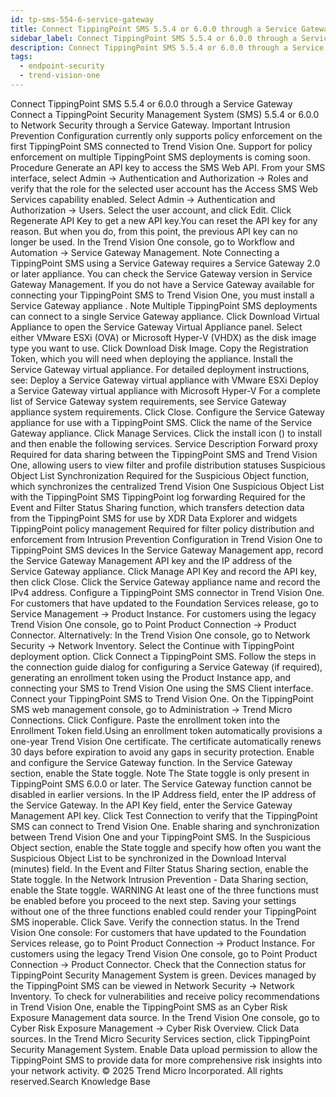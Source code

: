 ```yaml
---
id: tp-sms-554-6-service-gateway
title: Connect TippingPoint SMS 5.5.4 or 6.0.0 through a Service Gateway
sidebar_label: Connect TippingPoint SMS 5.5.4 or 6.0.0 through a Service Gateway
description: Connect TippingPoint SMS 5.5.4 or 6.0.0 through a Service Gateway
tags:
  - endpoint-security
  - trend-vision-one
---
```


 Connect TippingPoint SMS 5.5.4 or 6.0.0 through a Service Gateway Connect a TippingPoint Security Management System (SMS) 5.5.4 or 6.0.0 to Network Security through a Service Gateway. Important Intrusion Prevention Configuration currently only supports policy enforcement on the first TippingPoint SMS connected to Trend Vision One. Support for policy enforcement on multiple TippingPoint SMS deployments is coming soon. Procedure Generate an API key to access the SMS Web API. From your SMS interface, select Admin → Authentication and Authorization → Roles and verify that the role for the selected user account has the Access SMS Web Services capability enabled. Select Admin → Authentication and Authorization → Users. Select the user account, and click Edit. Click Regenerate API Key to get a new API key.You can reset the API key for any reason. But when you do, from this point, the previous API key can no longer be used. In the Trend Vision One console, go to Workflow and Automation → Service Gateway Management. Note Connecting a TippingPoint SMS using a Service Gateway requires a Service Gateway 2.0 or later appliance. You can check the Service Gateway version in Service Gateway Management. If you do not have a Service Gateway available for connecting your TippingPoint SMS to Trend Vision One, you must install a Service Gateway appliance . Note Multiple TippingPoint SMS deployments can connect to a single Service Gateway appliance. Click Download Virtual Appliance to open the Service Gateway Virtual Appliance panel. Select either VMware ESXi (OVA) or Microsoft Hyper-V (VHDX) as the disk image type you want to use. Click Download Disk Image. Copy the Registration Token, which you will need when deploying the appliance. Install the Service Gateway virtual appliance. For detailed deployment instructions, see: Deploy a Service Gateway virtual appliance with VMware ESXi Deploy a Service Gateway virtual appliance with Microsoft Hyper-V For a complete list of Service Gateway system requirements, see Service Gateway appliance system requirements. Click Close. Configure the Service Gateway appliance for use with a TippingPoint SMS. Click the name of the Service Gateway appliance. Click Manage Services. Click the install icon () to install and then enable the following services. Service Description Forward proxy Required for data sharing between the TippingPoint SMS and Trend Vision One, allowing users to view filter and profile distribution statuses Suspicious Object List Synchronization Required for the Suspicious Object function, which synchronizes the centralized Trend Vision One Suspicious Object List with the TippingPoint SMS TippingPoint log forwarding Required for the Event and Filter Status Sharing function, which transfers detection data from the TippingPoint SMS for use by XDR Data Explorer and widgets TippingPoint policy management Required for filter policy distribution and enforcement from Intrusion Prevention Configuration in Trend Vision One to TippingPoint SMS devices In the Service Gateway Management app, record the Service Gateway Management API key and the IP address of the Service Gateway appliance. Click Manage API Key and record the API key, then click Close. Click the Service Gateway appliance name and record the IPv4 address. Configure a TippingPoint SMS connector in Trend Vision One. For customers that have updated to the Foundation Services release, go to Service Management → Product Instance. For customers using the legacy Trend Vision One console, go to Point Product Connection → Product Connector. Alternatively: In the Trend Vision One console, go to Network Security → Network Inventory. Select the Continue with TippingPoint deployment option. Click Connect a TippingPoint SMS. Follow the steps in the connection guide dialog for configuring a Service Gateway (if required), generating an enrollment token using the Product Instance app, and connecting your SMS to Trend Vision One using the SMS Client interface. Connect your TippingPoint SMS to Trend Vision One. On the TippingPoint SMS web management console, go to Administration → Trend Micro Connections. Click Configure. Paste the enrollment token into the Enrollment Token field.Using an enrollment token automatically provisions a one-year Trend Vision One certificate. The certificate automatically renews 30 days before expiration to avoid any gaps in security protection. Enable and configure the Service Gateway function. In the Service Gateway section, enable the State toggle. Note The State toggle is only present in TippingPoint SMS 6.0.0 or later. The Service Gateway function cannot be disabled in earlier versions. In the IP Address field, enter the IP address of the Service Gateway. In the API Key field, enter the Service Gateway Management API key. Click Test Connection to verify that the TippingPoint SMS can connect to Trend Vision One. Enable sharing and synchronization between Trend Vision One and your TippingPoint SMS. In the Suspicious Object section, enable the State toggle and specify how often you want the Suspicious Object List to be synchronized in the Download Interval (minutes) field. In the Event and Filter Status Sharing section, enable the State toggle. In the Network Intrusion Prevention - Data Sharing section, enable the State toggle. WARNING At least one of the three functions must be enabled before you proceed to the next step. Saving your settings without one of the three functions enabled could render your TippingPoint SMS inoperable. Click Save. Verify the connection status. In the Trend Vision One console: For customers that have updated to the Foundation Services release, go to Point Product Connection → Product Instance. For customers using the legacy Trend Vision One console, go to Point Product Connection → Product Connector. Check that the Connection status for TippingPoint Security Management System is green. Devices managed by the TippingPoint SMS can be viewed in Network Security → Network Inventory. To check for vulnerabilities and receive policy recommendations in Trend Vision One, enable the TippingPoint SMS as an Cyber Risk Exposure Management data source. In the Trend Vision One console, go to Cyber Risk Exposure Management → Cyber Risk Overview. Click Data sources. In the Trend Micro Security Services section, click TippingPoint Security Management System. Enable Data upload permission to allow the TippingPoint SMS to provide data for more comprehensive risk insights into your network activity. © 2025 Trend Micro Incorporated. All rights reserved.Search Knowledge Base